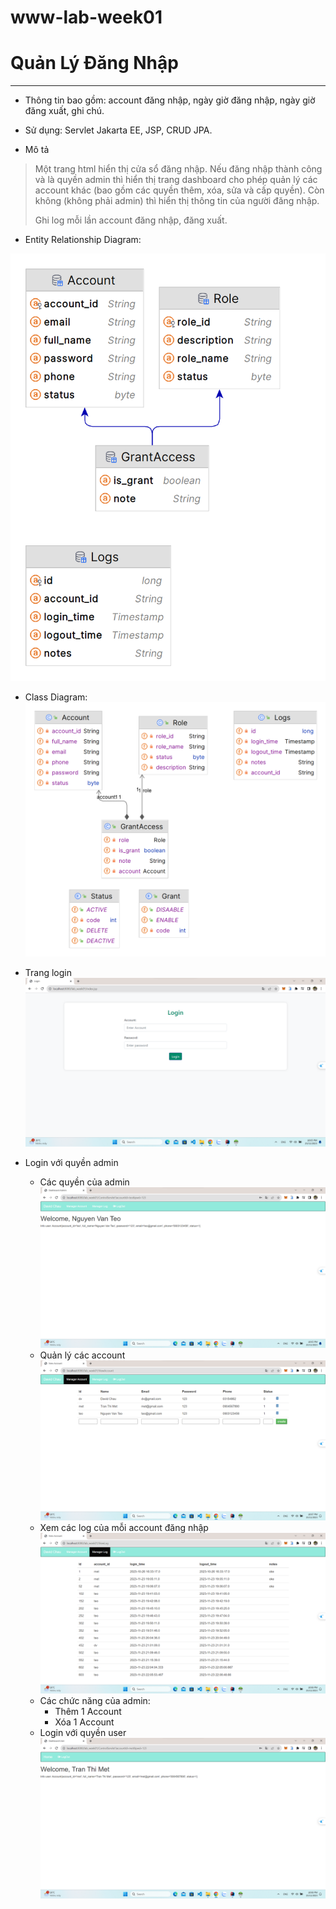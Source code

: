 # www-lab-week01
# Quản Lý Đăng Nhập
<hr>

- Thông tin bao gồm: account đăng nhập, ngày giờ
đăng nhập, ngày giờ đăng xuất, ghi chú.

- Sử dụng: Servlet Jakarta EE, JSP, CRUD JPA.
  
- Mô tả
  
 > Một trang html hiển thị cửa sổ đăng nhập. Nếu đăng nhập thành công và là quyền admin 
thì hiển thị trang dashboard cho phép quản lý các account khác (bao gồm các quyền thêm, 
xóa, sửa và cấp quyền). Còn không (không phải admin) thì hiển thị thông tin của người 
đăng nhập.
 >
 > Ghi log mỗi lần account đăng nhập, đăng xuất.
> 
-  Entity Relationship Diagram:

  ![ERD](/img/ERD.png)

  -  Class Diagram:
![Class](/img/ClassDiagram.png)

- Trang login
  ![login](img/login.png)
- Login với quyền admin
  - Các quyền của admin
    ![account](img/viewAdmin.png)
  - Quản lý các account
    ![acc](img/viewAcc.png)
  - Xem các log của mỗi account đăng nhập
    ![log](img/viewLog.png)
  - Các chức năng của admin:
    - Thêm 1 Account
    - Xóa 1 Account
  - Login với quyền user
    ![user](img/viewUser.png)
    
    
